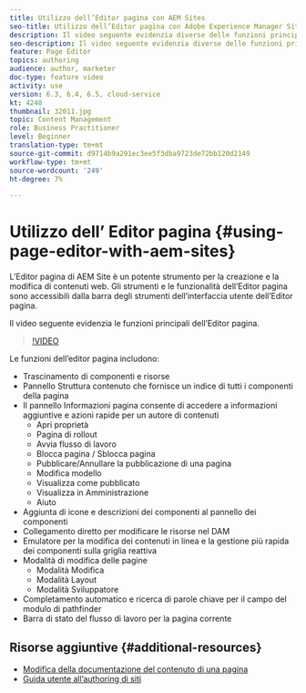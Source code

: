 ```yaml
---
title: Utilizzo dell’Editor pagina con AEM Sites
seo-title: Utilizzo dell’Editor pagina con Adobe Experience Manager Sites
description: Il video seguente evidenzia diverse delle funzioni principali dell’editor per siti dell’interfaccia utente touch in Adobe Experience Manager.
seo-description: Il video seguente evidenzia diverse delle funzioni principali dell’editor per siti dell’interfaccia utente touch in Adobe Experience Manager.
feature: Page Editor
topics: authoring
audience: author, marketer
doc-type: feature video
activity: use
version: 6.3, 6.4, 6.5, cloud-service
kt: 4248
thumbnail: 32011.jpg
topic: Content Management
role: Business Practitioner
level: Beginner
translation-type: tm+mt
source-git-commit: d9714b9a291ec3ee5f3dba9723de72bb120d2149
workflow-type: tm+mt
source-wordcount: '249'
ht-degree: 7%

---
```



# Utilizzo dell’ Editor pagina {#using-page-editor-with-aem-sites}

L’Editor pagina di AEM Site è un potente strumento per la creazione e la modifica di contenuti web. Gli strumenti e le funzionalità dell’Editor pagina sono accessibili dalla barra degli strumenti dell’interfaccia utente dell’Editor pagina.

Il video seguente evidenzia le funzioni principali dell’Editor pagina.

>[!VIDEO](https://video.tv.adobe.com/v/32011?quality=12&learn=on)

Le funzioni dell’editor pagina includono:

* Trascinamento di componenti e risorse
* Pannello Struttura contenuto che fornisce un indice di tutti i componenti della pagina
* Il pannello Informazioni pagina consente di accedere a informazioni aggiuntive e azioni rapide per un autore di contenuti
   * Apri proprietà
   * Pagina di rollout
   * Avvia flusso di lavoro
   * Blocca pagina / Sblocca pagina
   * Pubblicare/Annullare la pubblicazione di una pagina
   * Modifica modello
   * Visualizza come pubblicato
   * Visualizza in Amministrazione
   * Aiuto
* Aggiunta di icone e descrizioni dei componenti al pannello dei componenti
* Collegamento diretto per modificare le risorse nel DAM
* Emulatore per la modifica dei contenuti in linea e la gestione più rapida dei componenti sulla griglia reattiva
* Modalità di modifica delle pagine
   * Modalità Modifica
   * Modalità Layout
   * Modalità Sviluppatore
* Completamento automatico e ricerca di parole chiave per il campo del modulo di pathfinder
* Barra di stato del flusso di lavoro per la pagina corrente

## Risorse aggiuntive {#additional-resources}

* [Modifica della documentazione del contenuto di una pagina](https://docs.adobe.com/content/help/en/experience-manager-65/authoring/authoring/editing-content.html)
* [Guida utente all’authoring di siti](https://docs.adobe.com/content/help/en/experience-manager-65/authoring/home.html)
